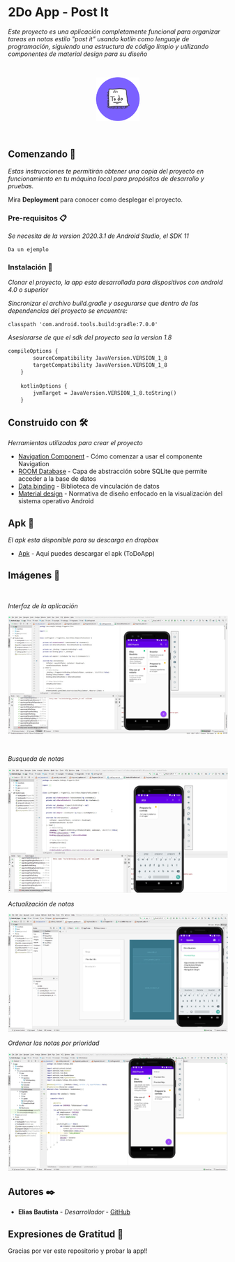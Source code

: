 # 2Do App - Post It

_Este proyecto es una aplicación completamente funcional para organizar tareas en notas estilo "post it" usando kotlin como lenguaje de programación, siguiendo una estructura de código limpio y utilizando componentes de material design para su diseño_

<br/>

<p align="center">
  <img width="100" height="100" src="https://raw.githubusercontent.com/EliasBautista/2DO_Post_It/master/assets/Logo%20-%20ToDo1.5.png">
</p>
<br/>

## Comenzando 🚀

_Estas instrucciones te permitirán obtener una copia del proyecto en funcionamiento en tu máquina local para propósitos de desarrollo y pruebas._

Mira **Deployment** para conocer como desplegar el proyecto.


### Pre-requisitos 📋

_Se necesita de la version 2020.3.1 de Android Studio, el SDK 11_


```
Da un ejemplo
```

### Instalación 🔧

_Clonar el proyecto, la app esta desarrollada para dispositivos con android 4.0 o superior_

_Sincronizar el archivo build.gradle y asegurarse que dentro de las dependencias del proyecto se encuentre:_

```
classpath 'com.android.tools.build:gradle:7.0.0'
```
_Asesiorarse de que el sdk del proyecto sea la version 1.8_

```
compileOptions {
        sourceCompatibility JavaVersion.VERSION_1_8
        targetCompatibility JavaVersion.VERSION_1_8
    }

    kotlinOptions {
        jvmTarget = JavaVersion.VERSION_1_8.toString()
    }
```

## Construido con 🛠️

_Herramientas utilizadas para crear el proyecto_

* [Navigation Component](https://developer.android.com/guide/navigation/navigation-getting-started) - Cómo comenzar a usar el componente Navigation
* [ROOM Database](https://developer.android.com/training/data-storage/room) - Capa de abstracción sobre SQLite que permite acceder a la base de datos
* [Data binding](https://developer.android.com/topic/libraries/data-binding) - Biblioteca de vinculación de datos
* [Material design](https://material.io/design) - Normativa de diseño enfocado en la visualización del sistema operativo Android

## Apk 📱

_El apk esta disponible para su descarga en dropbox_

* [Apk](https://www.dropbox.com/s/hlnb5mtcdxfkrqq/app-release.apk?dl=0) - Aquí puedes descargar el apk (ToDoApp)

## Imágenes 📱
<br/>

_Interfaz de la aplicación_

![ToDo App](https://raw.githubusercontent.com/EliasBautista/2DO_Post_It/master/assets/ToDoApp.jpg)

<br/>

_Busqueda de notas_

![ToDo App](https://raw.githubusercontent.com/EliasBautista/2DO_Post_It/master/assets/ToDoApp%202.jpg)
<br/>

_Actualización de notas_
<br/>

![ToDo App](https://raw.githubusercontent.com/EliasBautista/2DO_Post_It/master/assets/ToDoApp%203.jpg)
<br/>

_Ordenar las notas por prioridad_
<br/>

![ToDo App](https://raw.githubusercontent.com/EliasBautista/2DO_Post_It/master/assets/ToDoApp%204.jpg)

## Autores ✒️


* **Elias Bautista** - *Desarrollador* - [GitHub](https://github.com/EliasBautista)

## Expresiones de Gratitud 🎁

Gracias por ver este repositorio y probar la app!!